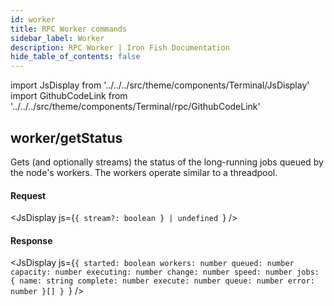 ```yaml
---
id: worker
title: RPC Worker commands
sidebar_label: Worker
description: RPC Worker | Iron Fish Documentation
hide_table_of_contents: false
---
```


import JsDisplay from '../../../src/theme/components/Terminal/JsDisplay'
import GithubCodeLink from '../../../src/theme/components/Terminal/rpc/GithubCodeLink'

## <GithubCodeLink link="workers/getStatus" /> worker/getStatus

Gets (and optionally streams) the status of the long-running jobs queued by the node's workers. The workers operate similar to a threadpool.

#### Request

<JsDisplay js={`{
  stream?: boolean
} | undefined
`} />

#### Response

<JsDisplay js={`{
  started: boolean
  workers: number
  queued: number
  capacity: number
  executing: number
  change: number
  speed: number
  jobs: {
    name: string
    complete: number
    execute: number
    queue: number
    error: number
  }[]
}
`} />
